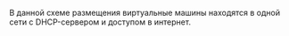 В данной схеме размещения виртуальные машины находятся в одной сети с DHCP-сервером и доступом в интернет.
